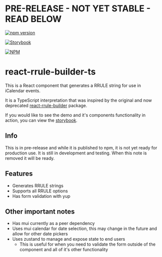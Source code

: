 # PRE-RELEASE - NOT YET STABLE - READ BELOW

[![npm version](https://badge.fury.io/js/react-rrule-builder-ts.svg)](https://badge.fury.io/js/react-rrule-builder-ts)

[//]: # ([//]:  TODO - test )
[//]: # ([![Coverage Status]&#40;https://coveralls.io/repos/github/dcantatore/react-rrule-builder-ts/badge.svg?branch=main&#41;]&#40;https://coveralls.io/github/dcantatore/react-rrule-builder-ts?branch=main&#41;)

[![Storybook](https://img.shields.io/badge/Storybook-React%20RRULE%20Builder%20TS-ff69b4)](https://dcantatore.github.io/react-rrule-builder-ts/)

[![NPM](https://nodei.co/npm/react-rrule-builder-ts.png?downloads=true&downloadRank=true&stars=true)](https://nodei.co/npm/react-rrule-builder-ts/)

# react-rrule-builder-ts

This is a React component that generates a RRULE string for use in iCalendar events.

It is a TypeScript interpretation that was inspired by the original and now deprecated [react-rrule-builder](https://www.npmjs.com/package/react-rrule-builder) package.

If you would like to see the demo and it's components functionality in action, you can view the [storybook](https://dcantatore.github.io/react-rrule-builder-ts/).

## Info

This is in pre-release and while it is published to npm, it is not yet ready for production use. It is still in development and testing. When this note is removed it will be ready.

## Features

- Generates RRULE strings
- Supports all RRULE options
- Has form validation with yup

## Other important notes
- Has mui currently as a peer dependency
- Uses mui calendar for date selection, this may change in the future and allow for other date pickers
- Uses zustand to manage and expose state to end users
  - This is useful for when you need to validate the form outside of the component and all of it's other functionality
